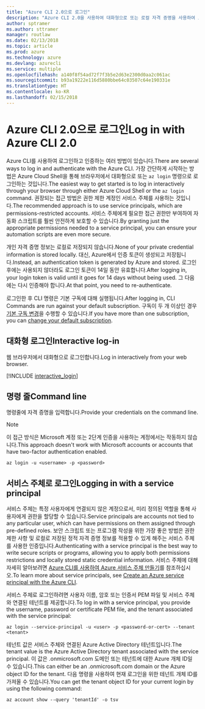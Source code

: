 ```yaml
---
title: "Azure CLI 2.0으로 로그인"
description: "Azure CLI 2.0을 사용하여 대화형으로 또는 로컬 자격 증명을 사용하여 로그인"
author: sptramer
ms.author: sttramer
manager: routlaw
ms.date: 02/13/2018
ms.topic: article
ms.prod: azure
ms.technology: azure
ms.devlang: azurecli
ms.service: multiple
ms.openlocfilehash: a140f8f54ad72f7f3b5e2d63e2300d0aa2c061ac
ms.sourcegitcommit: b93a19222e116d5880bbe64c03507c64e190331e
ms.translationtype: HT
ms.contentlocale: ko-KR
ms.lasthandoff: 02/15/2018
---
```

# <a name="log-in-with-azure-cli-20"></a><span data-ttu-id="776bb-103">Azure CLI 2.0으로 로그인</span><span class="sxs-lookup"><span data-stu-id="776bb-103">Log in with Azure CLI 2.0</span></span>

<span data-ttu-id="776bb-104">Azure CLI를 사용하여 로그인하고 인증하는 여러 방법이 있습니다.</span><span class="sxs-lookup"><span data-stu-id="776bb-104">There are several ways to log in and authenticate with the Azure CLI.</span></span> <span data-ttu-id="776bb-105">가장 간단하게 시작하는 방법은 Azure Cloud Shell을 통해 브라우저에서 대화형으로 또는 `az login` 명령으로 로그인하는 것입니다.</span><span class="sxs-lookup"><span data-stu-id="776bb-105">The easiest way to get started is to log in interactively through your browser through either Azure Cloud Shell or the `az login` command.</span></span>
<span data-ttu-id="776bb-106">권장되는 접근 방법은 권한 제한 계정인 서비스 주체를 사용하는 것입니다.</span><span class="sxs-lookup"><span data-stu-id="776bb-106">The recommended approach is to use service principals, which are permissions-restricted accounts.</span></span> <span data-ttu-id="776bb-107">서비스 주체에게 필요한 접근 권한만 부여하여 자동화 스크립트를 훨씬 안전하게 보호할 수 있습니다.</span><span class="sxs-lookup"><span data-stu-id="776bb-107">By granting just the appropriate permissions needed to a service principal, you can ensure your automation scripts are even more secure.</span></span>

<span data-ttu-id="776bb-108">개인 자격 증명 정보는 로컬로 저장되지 않습니다.</span><span class="sxs-lookup"><span data-stu-id="776bb-108">None of your private credential information is stored locally.</span></span> <span data-ttu-id="776bb-109">대신, Azure에서 인증 토큰이 생성되고 저장됩니다.</span><span class="sxs-lookup"><span data-stu-id="776bb-109">Instead, an authentication token is generated by Azure and stored.</span></span> <span data-ttu-id="776bb-110">로그인 후에는 사용되지 않더라도 로그인 토큰이 14일 동안 유효합니다.</span><span class="sxs-lookup"><span data-stu-id="776bb-110">After logging in, your login token is valid until it goes for 14 days without being used.</span></span> <span data-ttu-id="776bb-111">그 다음에는 다시 인증해야 합니다.</span><span class="sxs-lookup"><span data-stu-id="776bb-111">At that point, you need to re-authenticate.</span></span>

<span data-ttu-id="776bb-112">로그인한 후 CLI 명령은 기본 구독에 대해 실행됩니다.</span><span class="sxs-lookup"><span data-stu-id="776bb-112">After logging in, CLI Commands are run against your default subscription.</span></span> <span data-ttu-id="776bb-113">구독이 두 개 이상인 경우 [기본 구독 변경](manage-azure-subscriptions-azure-cli.md)을 수행할 수 있습니다.</span><span class="sxs-lookup"><span data-stu-id="776bb-113">If you have more than one subscription, you can [change your default subscription](manage-azure-subscriptions-azure-cli.md).</span></span>

## <a name="interactive-log-in"></a><span data-ttu-id="776bb-114">대화형 로그인</span><span class="sxs-lookup"><span data-stu-id="776bb-114">Interactive log-in</span></span>

<span data-ttu-id="776bb-115">웹 브라우저에서 대화형으로 로그인합니다.</span><span class="sxs-lookup"><span data-stu-id="776bb-115">Log in interactively from your web browser.</span></span>

[!INCLUDE [interactive_login](includes/interactive-login.md)]

## <a name="command-line"></a><span data-ttu-id="776bb-116">명령 줄</span><span class="sxs-lookup"><span data-stu-id="776bb-116">Command line</span></span>

<span data-ttu-id="776bb-117">명령줄에 자격 증명을 입력합니다.</span><span class="sxs-lookup"><span data-stu-id="776bb-117">Provide your credentials on the command line.</span></span>

> [!Note]
> <span data-ttu-id="776bb-118">이 접근 방식은 Microsoft 계정 또는 2단계 인증을 사용하는 계정에서는 작동하지 않습니다.</span><span class="sxs-lookup"><span data-stu-id="776bb-118">This approach doesn't work with Microsoft accounts or accounts that have two-factor authentication enabled.</span></span>

```azurecli
az login -u <username> -p <password>
```

## <a name="logging-in-with-a-service-principal"></a><span data-ttu-id="776bb-119">서비스 주체로 로그인</span><span class="sxs-lookup"><span data-stu-id="776bb-119">Logging in with a service principal</span></span>

<span data-ttu-id="776bb-120">서비스 주체는 특정 사용자에게 연결되지 않은 계정으로서, 미리 정의된 역할을 통해 사용자에게 권한을 할당할 수 있습니다.</span><span class="sxs-lookup"><span data-stu-id="776bb-120">Service principals are accounts not tied to any particular user, which can have permissions on them assigned through pre-defined roles.</span></span> <span data-ttu-id="776bb-121">보안 스크립트 또는 프로그램 작성을 위한 가장 좋은 방법은 권한 제한 사항 및 로컬로 저장된 정적 자격 증명 정보를 적용할 수 있게 해주는 서비스 주체를 사용한 인증입니다.</span><span class="sxs-lookup"><span data-stu-id="776bb-121">Authenticating with a service principal is the best way to write secure scripts or programs, allowing you to apply both permissions restrictions and locally stored static credential information.</span></span> <span data-ttu-id="776bb-122">서비스 주체에 대해 자세히 알아보려면 [Azure CLI를 사용하여 Azure 서비스 주체 만들기](create-an-azure-service-principal-azure-cli.md)를 참조하십시오.</span><span class="sxs-lookup"><span data-stu-id="776bb-122">To learn more about service principals, see [Create an Azure service principal with the Azure CLI](create-an-azure-service-principal-azure-cli.md).</span></span>

<span data-ttu-id="776bb-123">서비스 주체로 로그인하려면 사용자 이름, 암호 또는 인증서 PEM 파일 및 서비스 주체와 연결된 테넌트를 제공합니다.</span><span class="sxs-lookup"><span data-stu-id="776bb-123">To log in with a service principal, you provide the username, password or certificate PEM file, and the tenant associated with the service principal:</span></span>

```azurecli
az login --service-principal -u <user> -p <password-or-cert> --tenant <tenant>
```

<span data-ttu-id="776bb-124">테넌트 값은 서비스 주체와 연결된 Azure Active Directory 테넌트입니다.</span><span class="sxs-lookup"><span data-stu-id="776bb-124">The tenant value is the Azure Active Directory tenant associated with the service principal.</span></span> <span data-ttu-id="776bb-125">이 값은 .onmicrosoft.com 도메인 또는 테넌트에 대한 Azure 개체 ID일 수 있습니다.</span><span class="sxs-lookup"><span data-stu-id="776bb-125">This can either be an .onmicrosoft.com domain or the Azure object ID for the tenant.</span></span>
<span data-ttu-id="776bb-126">다음 명령을 사용하여 현재 로그인을 위한 테넌트 개체 ID를 가져올 수 있습니다.</span><span class="sxs-lookup"><span data-stu-id="776bb-126">You can get the tenant object ID for your current login by using the following command:</span></span>

```azurecli
az account show --query 'tenantId' -o tsv
```

